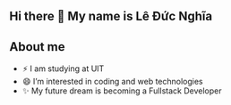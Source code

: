 ## Hi there 👋 My name is Lê Đức Nghĩa
## About me
- ⚡ I am studying at UIT
- 😄 I’m interested in coding and web technologies
- ✨ My future dream is becoming a Fullstack Developer
<!--
**ducnghia-sql/ducnghia-sql** is a ✨ _special_ ✨ repository because its `README.md` (this file) appears on your GitHub profile.

Here are some ideas to get you started:

- 🔭 I’m currently working on ...
- 🌱 I’m currently learning ...
- 👯 I’m looking to collaborate on ...
- 🤔 I’m looking for help with ...
- 💬 Ask me about ...
- 📫 How to reach me: ...
- 😄 Pronouns: ...
- ⚡ Fun fact: ...
-->

